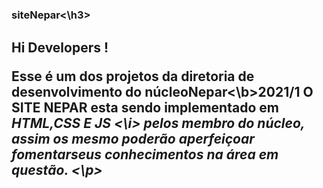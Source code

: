 # <h3>siteNepar<\h3>
<h2>Hi Developers !<h2\>

<p>Esse é um dos projetos da diretoria de desenvolvimento do núcleo<a><b>Nepar<\b></a>2021/1 O SITE NEPAR esta  sendo implementado em <i> HTML,CSS E JS <\i> pelos membro do núcleo, assim os mesmo poderão aperfeiçoar fomentarseus conhecimentos na área em questão. <\p>
